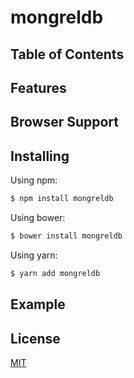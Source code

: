 # mongreldb


## Table of Contents


## Features


## Browser Support


## Installing

Using npm:

```bash
$ npm install mongreldb
```

Using bower:

```bash
$ bower install mongreldb
```

Using yarn:

```bash
$ yarn add mongreldb
```

## Example


## License

[MIT](LICENSE)